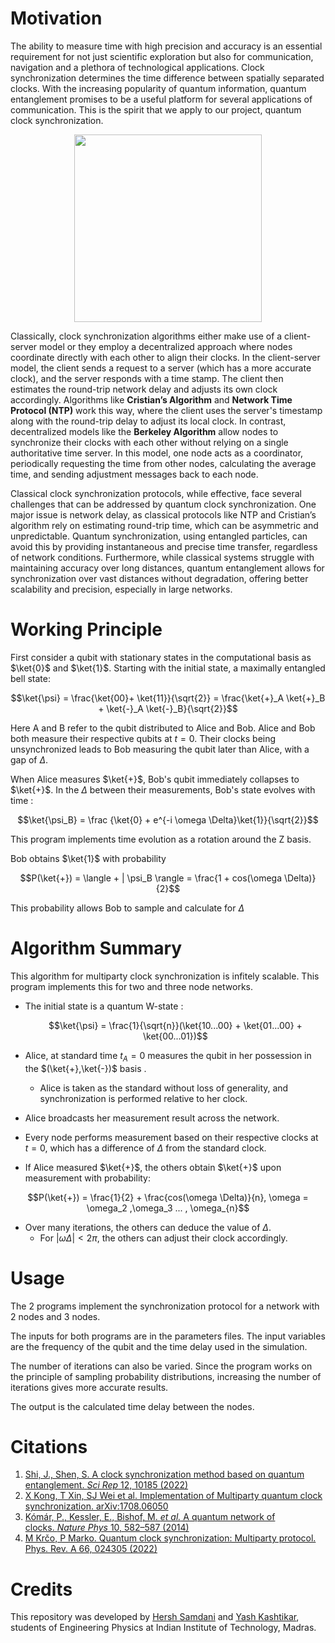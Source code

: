 # Motivation
The ability to measure time with high precision and accuracy is an essential requirement for not just scientific exploration but also for communication, navigation and a plethora of technological applications. 
Clock synchronization determines the time difference between spatially separated clocks. 
With the increasing popularity of quantum information, quantum entanglement promises to be a useful platform for several applications of communication. This is the spirit that we apply to our project, quantum clock synchronization.

<p align="center">
  <img src="https://github.com/user-attachments/assets/4e65181d-a7fb-40cb-b565-21c4a80e8e18" width = 300/>
</p>

Classically, clock synchronization algorithms either make use of a client-server model or they employ a decentralized approach where nodes coordinate directly with each other to align their clocks. In the client-server model, the client sends a request to a server (which has a more accurate clock), and the server responds with a time stamp. The client then estimates the round-trip network delay and adjusts its own clock accordingly. Algorithms like **Cristian’s Algorithm** and **Network Time Protocol (NTP)** work this way, where the client uses the server's timestamp along with the round-trip delay to adjust its local clock. In contrast, decentralized models like the **Berkeley Algorithm** allow nodes to synchronize their clocks with each other without relying on a single authoritative time server. In this model, one node acts as a coordinator, periodically requesting the time from other nodes, calculating the average time, and sending adjustment messages back to each node.

Classical clock synchronization protocols, while effective, face several challenges that can be addressed by quantum clock synchronization. One major issue is network delay, as classical protocols like NTP and Cristian’s algorithm rely on estimating round-trip time, which can be asymmetric and unpredictable. Quantum synchronization, using entangled particles, can avoid this by providing instantaneous and precise time transfer, regardless of network conditions. Furthermore, while classical systems struggle with maintaining accuracy over long distances, quantum entanglement allows for synchronization over vast distances without degradation, offering better scalability and precision, especially in large networks. 

# Working Principle
First consider a qubit with stationary states in the computational basis as $\ket{0}$ and $\ket{1}$. 
Starting with the initial state, a maximally entangled bell state:

$$\ket{\psi} = \frac{\ket{00}+ \ket{11}}{\sqrt{2}} = \frac{\ket{+}_A \ket{+}_B + \ket{-}_A \ket{-}_B}{\sqrt{2}}$$  

Here A and B refer to the qubit distributed to Alice and Bob. Alice and Bob both measure their respective qubits at $t=0$. Their clocks being unsynchronized leads to Bob measuring the qubit later than Alice, with a gap of $\Delta$.

When Alice measures $\ket{+}$, Bob's qubit immediately collapses to $\ket{+}$. In the $\Delta$ between their measurements, Bob's state evolves with time : 

$$\ket{\psi_B} = \frac {\ket{0} + e^{-i \omega \Delta}\ket{1}}{\sqrt{2}}$$  

This program implements time evolution as a rotation around the Z basis.


Bob obtains $\ket{1}$ with probability

$$P(\ket{+}) = \langle + | \psi_B \rangle = \frac{1 + cos(\omega \Delta)}{2}$$  

This probability allows Bob to sample and calculate for $\Delta$

# Algorithm Summary
This algorithm for multiparty clock synchronization is infitely scalable. This program implements this for two and three node networks.
* The initial state is a quantum W-state :

  $$\ket{\psi} = \frac{1}{\sqrt{n}}(\ket{10...00} + \ket{01...00} + \ket{00...01})$$
* Alice, at standard time $t_A = 0$ measures the qubit in her possession in the $(\ket{+},\ket{-})$ basis .
  - Alice is taken as the standard without loss of generality, and synchronization is performed relative to her clock.
* Alice broadcasts her measurement result across the network.
* Every node performs measurement based on their respective clocks at $t=0$, which has a difference of $\Delta$ from the standard clock.
* If Alice measured $\ket{+}$, the others obtain $\ket{+}$ upon measurement with probability:

$$P(\ket{+}) = \frac{1}{2} + \frac{cos(\omega \Delta)}{n}, \omega = \omega_2 ,\omega_3 ... , \omega_{n}$$
* Over many iterations, the others can deduce the value of $\Delta$.
  - For $|\omega \Delta|<2 \pi$, the others can adjust their clock accordingly.

# Usage
The 2 programs implement the synchronization protocol for a network with 2 nodes and 3 nodes.

The inputs for both programs are in the parameters files. The input variables are the frequency of the qubit and the time delay used in the simulation.

The number of iterations can also be varied. Since the program works on the principle of sampling probability distributions, increasing the number of iterations gives more accurate results.

The output is the calculated time delay between the nodes.

# Citations
1. [Shi, J., Shen, S. A clock synchronization method based on quantum entanglement. _Sci Rep_ 12, 10185 (2022)](https://www.nature.com/articles/s41598-022-14087-z)  
2. [X Kong, T Xin, SJ Wei et al. Implementation of Multiparty quantum clock synchronization. arXiv:1708.06050](https://arxiv.org/abs/1708.06050)   
3. [Kómár, P., Kessler, E., Bishof, M. _et al._ A quantum network of clocks. _Nature Phys_ 10, 582–587 (2014)](https://www.nature.com/articles/nphys3000)   
4. [M Krčo, P Marko. Quantum clock synchronization: Multiparty protocol. Phys. Rev. A 66, 024305 (2022)](https://journals.aps.org/pra/abstract/10.1103/PhysRevA.66.024305)   

# Credits
This repository was developed by [Hersh Samdani](https://github.com/hershsam) and [Yash Kashtikar](https://github.com/YashKash63), students of Engineering Physics at Indian Institute of Technology, Madras.

